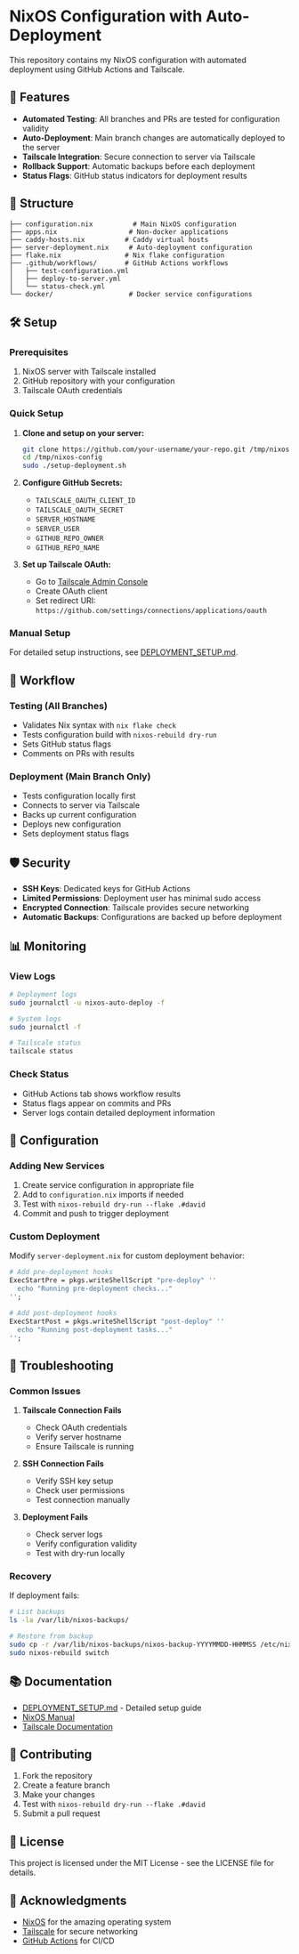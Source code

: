 # NixOS Configuration with Auto-Deployment

This repository contains my NixOS configuration with automated deployment using GitHub Actions and Tailscale.

## 🚀 Features

- **Automated Testing**: All branches and PRs are tested for configuration validity
- **Auto-Deployment**: Main branch changes are automatically deployed to the server
- **Tailscale Integration**: Secure connection to server via Tailscale
- **Rollback Support**: Automatic backups before each deployment
- **Status Flags**: GitHub status indicators for deployment results

## 📁 Structure

```
├── configuration.nix          # Main NixOS configuration
├── apps.nix                  # Non-docker applications
├── caddy-hosts.nix          # Caddy virtual hosts
├── server-deployment.nix     # Auto-deployment configuration
├── flake.nix                # Nix flake configuration
├── .github/workflows/       # GitHub Actions workflows
│   ├── test-configuration.yml
│   ├── deploy-to-server.yml
│   └── status-check.yml
└── docker/                   # Docker service configurations
```

## 🛠️ Setup

### Prerequisites

1. NixOS server with Tailscale installed
2. GitHub repository with your configuration
3. Tailscale OAuth credentials

### Quick Setup

1. **Clone and setup on your server:**
   ```bash
   git clone https://github.com/your-username/your-repo.git /tmp/nixos-config
   cd /tmp/nixos-config
   sudo ./setup-deployment.sh
   ```

2. **Configure GitHub Secrets:**
   - `TAILSCALE_OAUTH_CLIENT_ID`
   - `TAILSCALE_OAUTH_SECRET`
   - `SERVER_HOSTNAME`
   - `SERVER_USER`
   - `GITHUB_REPO_OWNER`
   - `GITHUB_REPO_NAME`

3. **Set up Tailscale OAuth:**
   - Go to [Tailscale Admin Console](https://login.tailscale.com/admin/settings/oauth)
   - Create OAuth client
   - Set redirect URI: `https://github.com/settings/connections/applications/oauth`

### Manual Setup

For detailed setup instructions, see [DEPLOYMENT_SETUP.md](DEPLOYMENT_SETUP.md).

## 🔄 Workflow

### Testing (All Branches)
- Validates Nix syntax with `nix flake check`
- Tests configuration build with `nixos-rebuild dry-run`
- Sets GitHub status flags
- Comments on PRs with results

### Deployment (Main Branch Only)
- Tests configuration locally first
- Connects to server via Tailscale
- Backs up current configuration
- Deploys new configuration
- Sets deployment status flags

## 🛡️ Security

- **SSH Keys**: Dedicated keys for GitHub Actions
- **Limited Permissions**: Deployment user has minimal sudo access
- **Encrypted Connection**: Tailscale provides secure networking
- **Automatic Backups**: Configurations are backed up before deployment

## 📊 Monitoring

### View Logs
```bash
# Deployment logs
sudo journalctl -u nixos-auto-deploy -f

# System logs
sudo journalctl -f

# Tailscale status
tailscale status
```

### Check Status
- GitHub Actions tab shows workflow results
- Status flags appear on commits and PRs
- Server logs contain detailed deployment information

## 🔧 Configuration

### Adding New Services

1. Create service configuration in appropriate file
2. Add to `configuration.nix` imports if needed
3. Test with `nixos-rebuild dry-run --flake .#david`
4. Commit and push to trigger deployment

### Custom Deployment

Modify `server-deployment.nix` for custom deployment behavior:

```nix
# Add pre-deployment hooks
ExecStartPre = pkgs.writeShellScript "pre-deploy" ''
  echo "Running pre-deployment checks..."
'';

# Add post-deployment hooks
ExecStartPost = pkgs.writeShellScript "post-deploy" ''
  echo "Running post-deployment tasks..."
'';
```

## 🚨 Troubleshooting

### Common Issues

1. **Tailscale Connection Fails**
   - Check OAuth credentials
   - Verify server hostname
   - Ensure Tailscale is running

2. **SSH Connection Fails**
   - Verify SSH key setup
   - Check user permissions
   - Test connection manually

3. **Deployment Fails**
   - Check server logs
   - Verify configuration validity
   - Test with dry-run locally

### Recovery

If deployment fails:

```bash
# List backups
ls -la /var/lib/nixos-backups/

# Restore from backup
sudo cp -r /var/lib/nixos-backups/nixos-backup-YYYYMMDD-HHMMSS /etc/nixos
sudo nixos-rebuild switch
```

## 📚 Documentation

- [DEPLOYMENT_SETUP.md](DEPLOYMENT_SETUP.md) - Detailed setup guide
- [NixOS Manual](https://nixos.org/manual/nixos/stable/)
- [Tailscale Documentation](https://tailscale.com/kb/)

## 🤝 Contributing

1. Fork the repository
2. Create a feature branch
3. Make your changes
4. Test with `nixos-rebuild dry-run --flake .#david`
5. Submit a pull request

## 📄 License

This project is licensed under the MIT License - see the LICENSE file for details.

## 🙏 Acknowledgments

- [NixOS](https://nixos.org/) for the amazing operating system
- [Tailscale](https://tailscale.com/) for secure networking
- [GitHub Actions](https://github.com/features/actions) for CI/CD
